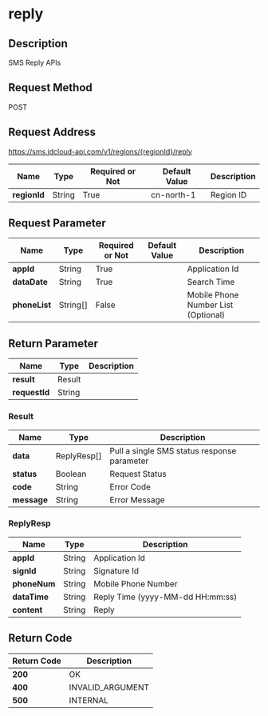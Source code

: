 # reply


## Description
SMS Reply APIs

## Request Method
POST

## Request Address
https://sms.jdcloud-api.com/v1/regions/{regionId}/reply

|Name|Type|Required or Not|Default Value|Description|
|---|---|---|---|---|
|**regionId**|String|True|cn-north-1|Region ID|

## Request Parameter
|Name|Type|Required or Not|Default Value|Description|
|---|---|---|---|---|
|**appId**|String|True| |Application Id|
|**dataDate**|String|True| |Search Time|
|**phoneList**|String[]|False| |Mobile Phone Number List (Optional)|


## Return Parameter
|Name|Type|Description|
|---|---|---|
|**result**|Result| |
|**requestId**|String| |

### Result
|Name|Type|Description|
|---|---|---|
|**data**|ReplyResp[]|Pull a single SMS status response parameter|
|**status**|Boolean|Request Status|
|**code**|String|Error Code|
|**message**|String|Error Message|
### ReplyResp
|Name|Type|Description|
|---|---|---|
|**appId**|String|Application Id|
|**signId**|String|Signature Id|
|**phoneNum**|String|Mobile Phone Number|
|**dataTime**|String|Reply Time (yyyy-MM-dd HH:mm:ss)|
|**content**|String|Reply|

## Return Code
|Return Code|Description|
|---|---|
|**200**|OK|
|**400**|INVALID_ARGUMENT|
|**500**|INTERNAL|

